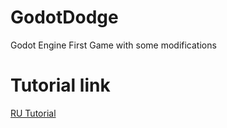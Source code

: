 # GodotDodge
Godot Engine First Game with some modifications

# Tutorial link

[RU Tutorial](https://docs.godotengine.org/ru/stable/getting_started/step_by_step/your_first_game.html)